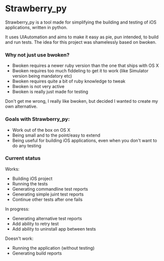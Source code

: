 # Strawberry_py

Strawberry_py is a tool made for simplifying the building and testing of iOS 
applications, written in python. 

It uses UIAutomation and aims to make it easy as pie, pun intended, to build
and run tests. The idea for this project was shamelessly based on bwoken.

### Why not just use bwoken?

* Bwoken requires a newer ruby version than the one that ships with OS X
* Bwoken requires too much fiddeling to get it to work (like Simulator version being mandatory etc)
* Bwoken requires quite a bit of ruby knowledge to tweak
* Bwoken is not very active
* Bwoken is really just made for testing

Don't get me wrong, I really like bwoken, but decided I wanted to create my own
alternative.

### Goals with Strawberry_py:

* Work out of the box on OS X
* Being small and to the point/easy to extend
* Being useful for building iOS applications, even when you don't want to do any 
testing

### Current status

Works:

* Building iOS project 
* Running the tests
* Generating commandline test reports
* Generating simple juint test reports
* Continue other tests after one fails

In progress:

* Generating alternative test reports
* Add ability to retry test
* Add ability to uninstall app between tests 

Doesn't work:

* Running the application (without testing)
* Generating build reports

